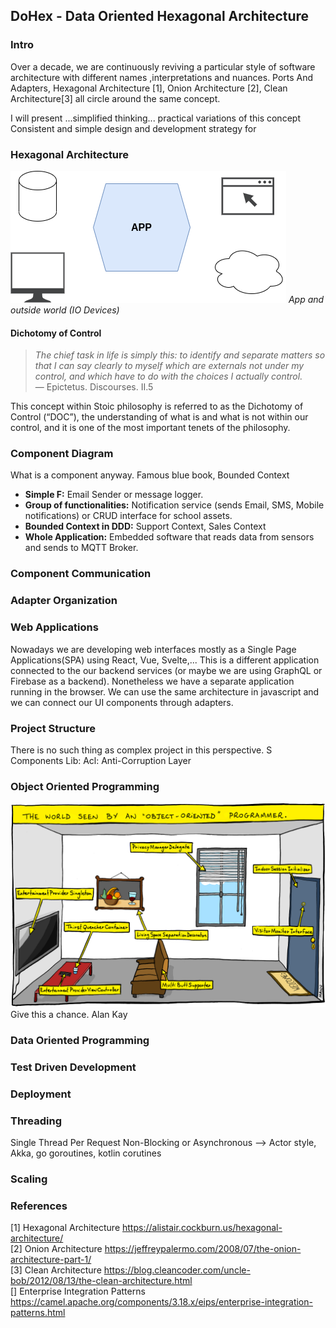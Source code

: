 ## DoHex - Data Oriented Hexagonal Architecture 

### Intro

Over a decade, we are continuously reviving a particular style of software architecture with different names ,interpretations and nuances. Ports And Adapters, Hexagonal Architecture [1], Onion Architecture [2], Clean Architecture[3] all circle around the same concept.  
 
I will present ...simplified thinking... practical variations of this concept
Consistent and simple design and development strategy for 
 
### Hexagonal Architecture
![Hex1](https://raw.githubusercontent.com/alicemunsal/dohex/master/diagrams/1.drawio.png)
*App and outside world (IO Devices)*

#### Dichotomy of Control

> *The chief task in life is simply this: to identify and separate matters so that I can say clearly to myself which are externals not under my control, and which have to do with the choices I actually control.*  
> — Epictetus. Discourses. II.5  

This concept within Stoic philosophy is referred to as the Dichotomy of Control (“DOC”), the understanding of what is and what is not within our control, and it is one of the most important tenets of the philosophy. 

### Component Diagram 

What is a component anyway. 
Famous blue book, Bounded Context
* **Simple F:** Email Sender or message logger.  
* **Group of functionalities:** Notification service (sends Email, SMS, Mobile notifications) or  CRUD interface for school assets.
* **Bounded Context in DDD:** Support Context, Sales Context
* **Whole Application:** Embedded software that reads data from sensors and sends to MQTT Broker. 


### Component Communication

### Adapter Organization

### Web Applications

Nowadays we are developing web interfaces mostly as a Single Page Applications(SPA) using React, Vue, Svelte,... This is a different application connected to the our backend services (or maybe we are using GraphQL or Firebase as a backend). Nonetheless we have a separate application running in the browser. We can use the same architecture in javascript and we can connect our UI components through adapters.

### Project Structure
There is no such thing as complex project in this perspective. S
Components
Lib: 
Acl: Anti-Corruption Layer 

### Object Oriented Programming
![OO Programmer](https://raw.githubusercontent.com/alicemunsal/dohex/master/diagrams/ooprogrammer.png)
Give this a chance.
Alan Kay 

### Data Oriented Programming

### Test Driven Development

### Deployment


### Threading
Single Thread Per Request
Non-Blocking or Asynchronous  --> Actor style, Akka, go goroutines, kotlin corutines

### Scaling

### References
[1] Hexagonal Architecture https://alistair.cockburn.us/hexagonal-architecture/  
[2] Onion Architecture https://jeffreypalermo.com/2008/07/the-onion-architecture-part-1/  
[3] Clean Architecture https://blog.cleancoder.com/uncle-bob/2012/08/13/the-clean-architecture.html  
[] Enterprise Integration Patterns https://camel.apache.org/components/3.18.x/eips/enterprise-integration-patterns.html  

<!--stackedit_data:
eyJoaXN0b3J5IjpbLTYzMTYyODkwNiwyMDk5NDUxMTk2LDE2ND
cyMDczODQsLTcwMzQyMTYzNSwxNjMyODUxODcyLC03Nzc3MjM3
NTEsLTExMjg2MDcxNTMsNDEwMDMwNjA5LC0xMzU2MzE3MjQ3LC
03ODYyODI3OSwxNjkwNjUwNTQ4LC0zNTI4ODI4MzcsLTE2NTcy
MDU1NSwtNjcyMjIyNzA0LDM2MjkwNDY5Niw0ODIzMjAxNDYsLT
kyNDczMzQ2MCw5NTcyNDMzMTMsNTEwODA4MzQsLTQ0MjczNDQ3
Nl19
-->